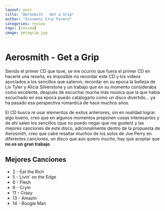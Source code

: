 ```yaml
---
layout: post
title: "Aerosmith - Get a Grip"
author: "Giovanni Cruz Forero"
categories: review
tags: [review]
image: getagrip.jpg
---
```


# Aerosmith - Get a Grip

Siendo el primer CD que tuve, se me ocurrio que fuera el primer CD en hacerle una reseña, es imposible no recordar este CD y los videos asociados a los sencillos que salieron, recordar en su epoca la belleza de Liv Tyler y Alicia Silverstone y un trabajo que en su momento consideraba como excelente, después de escuchar mucha más música que la que había escuchado en esa epoca puedo catalogarlo como un disco divertido... ya ha pasado esa perspectiva romantica de hace muchos años.

El CD busca re usar elementos de exitos anteriores, sin en realidad lograr algo bueno, creo que en algunos momentos proponen cosas interesantes y de ahí salen los sencillos (que no puedo negar que me gusten) y las mejores canciones de este disco, adicionalmente dentro de la propuesta de Aerosmith, creo que cabe resaltar muchos de los solos de Joe Perry en diferentes canciones, un disco que aún quiero mucho, hay que aceptar que **no es un gran trabajo**.

## Mejores Canciones

* 2 - Eat the Rich
* 5 - Livin' on the Edge
* 6 - Flesh
* 9 - Cryin
* 11 - Crazy
* 13 - Amazin
* 14 - Boogie Man
